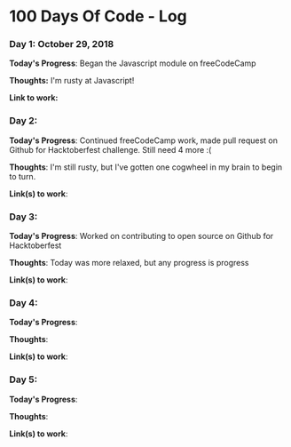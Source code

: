 # 100 Days Of Code - Log

### Day 1: October 29, 2018

**Today's Progress**: Began the Javascript module on freeCodeCamp

**Thoughts:** I'm rusty at Javascript!

**Link to work:** 

### Day 2: 

**Today's Progress**: Continued freeCodeCamp work, made pull request on Github for Hacktoberfest challenge. Still need 4 more :(

**Thoughts**: I'm still rusty, but I've gotten one cogwheel in my brain to begin to turn.

**Link(s) to work**: 


### Day 3: 

**Today's Progress**: Worked on contributing to open source on Github for Hacktoberfest

**Thoughts**: Today was more relaxed, but any progress is progress

**Link(s) to work**: 


### Day 4: 

**Today's Progress**: 

**Thoughts**: 

**Link(s) to work**: 


### Day 5: 

**Today's Progress**: 

**Thoughts**: 

**Link(s) to work**: 
